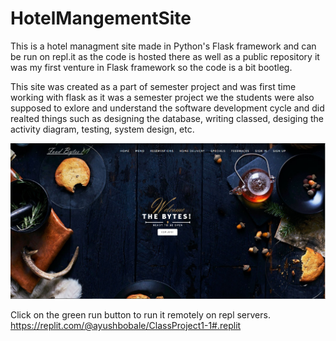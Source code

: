 # HotelMangementSite
This is a hotel managment site made in Python's Flask framework and can be run on repl.it as the code is hosted there as well as a public repository it was my first venture in Flask framework so the code is a bit bootleg.

This site was created as a part of semester project and was first time working with flask as it was a semester project we the students were also supposed to exlore and understand the software development cycle and did realted things such as designing the database, writing classed, desiging the activity diagram, testing, system design, etc.

![alt text](https://github.com/AyushBobale/HotelMangementSite/blob/main/Screenshots/Homepage.png?raw=true)

Click on the green run button to run it remotely on repl servers.
https://replit.com/@ayushbobale/ClassProject1-1#.replit
